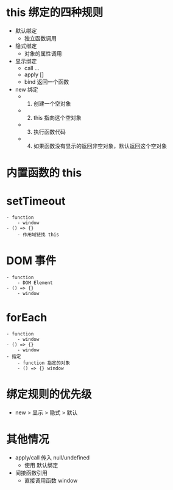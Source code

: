 # this 绑定的四种规则

- 默认绑定
    - 独立函数调用
- 隐式绑定
    - 对象的属性调用
- 显示绑定
    - call ...
    - apply []
    - bind 返回一个函数
- new 绑定
    - 1. 创建一个空对象
    - 2. this 指向这个空对象
    - 3. 执行函数代码
    - 4. 如果函数没有显示的返回非空对象，默认返回这个空对象

# 内置函数的 this

# setTimeout
    - function
        - window
    - () => {}
        - 作用域链找 this

# DOM 事件
    - function
        - DOM Element
    - () => {}
        - window

# forEach
    - function
        - window
    - () => {}
        - window
    - 指定
        - function 指定的对象
        - () => {} window

# 绑定规则的优先级

- new > 显示 > 隐式 > 默认

# 其他情况

- apply/call 传入 null/undefined
    - 使用 默认绑定
- 间接函数引用
    - 直接调用函数 window
